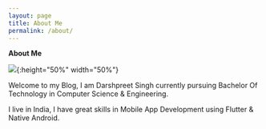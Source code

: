 ```yaml
---
layout: page
title: About Me
permalink: /about/
---
```


**About Me**

![]({{site.baseurl}}/images/circle-cropped.png){:height="50%" width="50%"}


Welcome to my Blog, I am Darshpreet Singh currently pursuing Bachelor Of Technology in Computer Science &amp; Engineering.

I live in India, I have great skills in Mobile App Development using Flutter &amp; Native Android.
